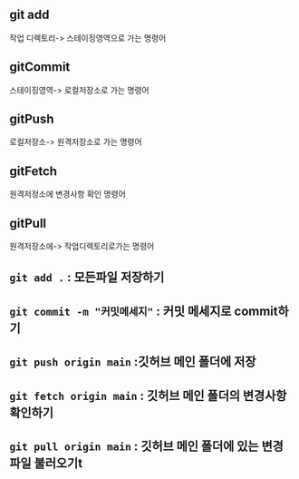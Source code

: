 ## git add 
작업 디렉토리-> 스테이징영역으로 가는 명령어
## gitCommit
스테이징영역-> 로컬저장소로 가는 명령어
## gitPush 
로컬저장소-> 원격저장소로 가는 명령어
## gitFetch 
원격저정소에 변경사항 확인 명령어
## gitPull 
원격저장소에-> 작업디렉토리로가는 명령어
## ```git add .``` : 모든파일 저장하기
## ```git commit -m "커밋메세지"``` : 커밋 메세지로 commit하기      
## ```git push origin main``` :깃허브 메인 폴더에 저장
## ```git fetch origin main```  : 깃허브 메인 폴더의 변경사항 확인하기
## ```git pull origin main``` : 깃허브 메인 폴더에 있는 변경 파일 불러오기t
